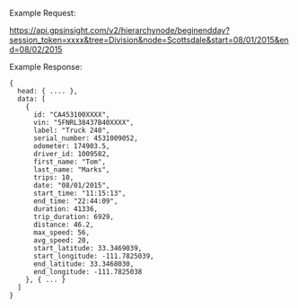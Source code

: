 Example Request:

https://api.gpsinsight.com/v2/hierarchynode/beginendday?session_token=xxxx&tree=Division&node=Scottsdale&start=08/01/2015&end=08/02/2015

Example Response:

    {
      head: { .... },
      data: [
        {
          id: "CA453100XXXX",
          vin: "5FNRL38437B40XXXX",
          label: "Truck 240",
          serial_number: 4531009052,
          odometer: 174903.5,
          driver_id: 1009582,
          first_name: "Tom",
          last_name: "Marks",
          trips: 10,
          date: "08/01/2015",
          start_time: "11:15:13",
          end_time: "22:44:09",
          duration: 41336,
          trip_duration: 6929,
          distance: 46.2,
          max_speed: 56,
          avg_speed: 20,
          start_latitude: 33.3469039,
          start_longitude: -111.7825039,
          end_latitude: 33.3468030,
          end_longitude: -111.7825038
        }, { ... }
      ]
    }
